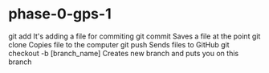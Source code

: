 # phase-0-gps-1
git add It's adding a file for commiting
git commit Saves a file at the point
git clone Copies file to the computer
git push Sends files to GitHub
git checkout -b [branch_name] Creates new branch and puts you on this branch
